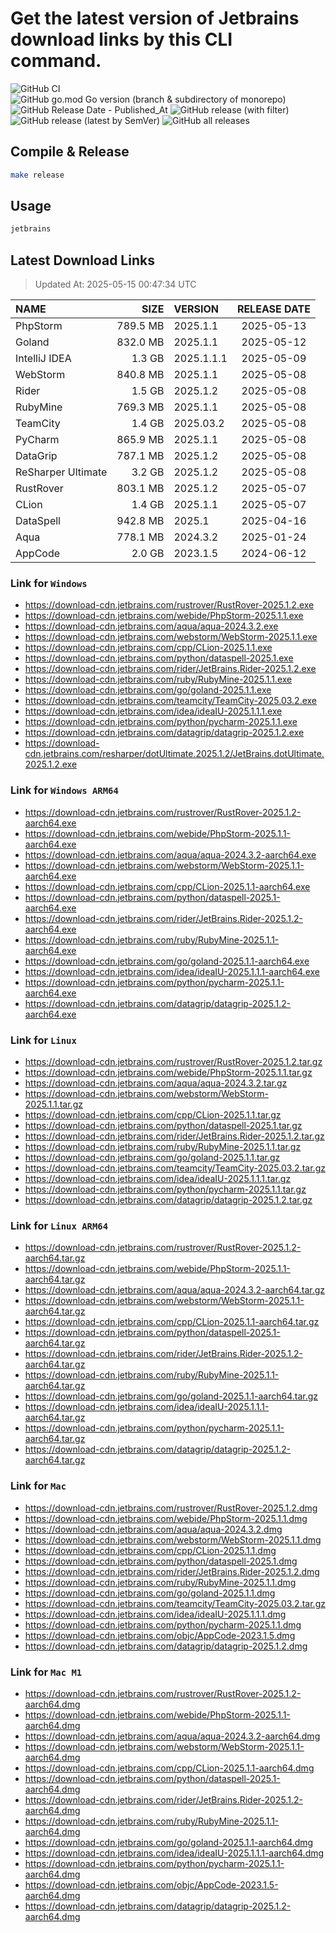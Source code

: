 # Get the latest version of Jetbrains download links by this CLI command.

![GitHub CI](https://github.com/designinlife/jetbrains/actions/workflows/ci.yml/badge.svg)
![GitHub go.mod Go version (branch & subdirectory of monorepo)](https://img.shields.io/github/go-mod/go-version/designinlife/jetbrains/master)
![GitHub Release Date - Published_At](https://img.shields.io/github/release-date/designinlife/jetbrains)
![GitHub release (with filter)](https://img.shields.io/github/v/release/designinlife/jetbrains)
![GitHub release (latest by SemVer)](https://img.shields.io/github/downloads/designinlife/jetbrains/v1.1.12/total)
![GitHub all releases](https://img.shields.io/github/downloads/designinlife/jetbrains/total)

## Compile & Release

```bash
make release
```

## Usage

```bash
jetbrains
```

## Latest Download Links

> Updated At: 2025-05-15 00:47:34 UTC

| NAME | SIZE | VERSION | RELEASE DATE |
| :-- | --: | :-- | :--: |
| PhpStorm | 789.5 MB | 2025.1.1 | 2025-05-13 |
| Goland | 832.0 MB | 2025.1.1 | 2025-05-12 |
| IntelliJ IDEA | 1.3 GB | 2025.1.1.1 | 2025-05-09 |
| WebStorm | 840.8 MB | 2025.1.1 | 2025-05-08 |
| Rider | 1.5 GB | 2025.1.2 | 2025-05-08 |
| RubyMine | 769.3 MB | 2025.1.1 | 2025-05-08 |
| TeamCity | 1.4 GB | 2025.03.2 | 2025-05-08 |
| PyCharm | 865.9 MB | 2025.1.1 | 2025-05-08 |
| DataGrip | 787.1 MB | 2025.1.2 | 2025-05-08 |
| ReSharper Ultimate | 3.2 GB | 2025.1.2 | 2025-05-08 |
| RustRover | 803.1 MB | 2025.1.2 | 2025-05-07 |
| CLion | 1.4 GB | 2025.1.1 | 2025-05-07 |
| DataSpell | 942.8 MB | 2025.1 | 2025-04-16 |
| Aqua | 778.1 MB | 2024.3.2 | 2025-01-24 |
| AppCode | 2.0 GB | 2023.1.5 | 2024-06-12 |

### Link for `Windows`

* <https://download-cdn.jetbrains.com/rustrover/RustRover-2025.1.2.exe>
* <https://download-cdn.jetbrains.com/webide/PhpStorm-2025.1.1.exe>
* <https://download-cdn.jetbrains.com/aqua/aqua-2024.3.2.exe>
* <https://download-cdn.jetbrains.com/webstorm/WebStorm-2025.1.1.exe>
* <https://download-cdn.jetbrains.com/cpp/CLion-2025.1.1.exe>
* <https://download-cdn.jetbrains.com/python/dataspell-2025.1.exe>
* <https://download-cdn.jetbrains.com/rider/JetBrains.Rider-2025.1.2.exe>
* <https://download-cdn.jetbrains.com/ruby/RubyMine-2025.1.1.exe>
* <https://download-cdn.jetbrains.com/go/goland-2025.1.1.exe>
* <https://download-cdn.jetbrains.com/teamcity/TeamCity-2025.03.2.exe>
* <https://download-cdn.jetbrains.com/idea/ideaIU-2025.1.1.1.exe>
* <https://download-cdn.jetbrains.com/python/pycharm-2025.1.1.exe>
* <https://download-cdn.jetbrains.com/datagrip/datagrip-2025.1.2.exe>
* <https://download-cdn.jetbrains.com/resharper/dotUltimate.2025.1.2/JetBrains.dotUltimate.2025.1.2.exe>

### Link for `Windows ARM64`

* <https://download-cdn.jetbrains.com/rustrover/RustRover-2025.1.2-aarch64.exe>
* <https://download-cdn.jetbrains.com/webide/PhpStorm-2025.1.1-aarch64.exe>
* <https://download-cdn.jetbrains.com/aqua/aqua-2024.3.2-aarch64.exe>
* <https://download-cdn.jetbrains.com/webstorm/WebStorm-2025.1.1-aarch64.exe>
* <https://download-cdn.jetbrains.com/cpp/CLion-2025.1.1-aarch64.exe>
* <https://download-cdn.jetbrains.com/python/dataspell-2025.1-aarch64.exe>
* <https://download-cdn.jetbrains.com/rider/JetBrains.Rider-2025.1.2-aarch64.exe>
* <https://download-cdn.jetbrains.com/ruby/RubyMine-2025.1.1-aarch64.exe>
* <https://download-cdn.jetbrains.com/go/goland-2025.1.1-aarch64.exe>
* <https://download-cdn.jetbrains.com/idea/ideaIU-2025.1.1.1-aarch64.exe>
* <https://download-cdn.jetbrains.com/python/pycharm-2025.1.1-aarch64.exe>
* <https://download-cdn.jetbrains.com/datagrip/datagrip-2025.1.2-aarch64.exe>

### Link for `Linux`

* <https://download-cdn.jetbrains.com/rustrover/RustRover-2025.1.2.tar.gz>
* <https://download-cdn.jetbrains.com/webide/PhpStorm-2025.1.1.tar.gz>
* <https://download-cdn.jetbrains.com/aqua/aqua-2024.3.2.tar.gz>
* <https://download-cdn.jetbrains.com/webstorm/WebStorm-2025.1.1.tar.gz>
* <https://download-cdn.jetbrains.com/cpp/CLion-2025.1.1.tar.gz>
* <https://download-cdn.jetbrains.com/python/dataspell-2025.1.tar.gz>
* <https://download-cdn.jetbrains.com/rider/JetBrains.Rider-2025.1.2.tar.gz>
* <https://download-cdn.jetbrains.com/ruby/RubyMine-2025.1.1.tar.gz>
* <https://download-cdn.jetbrains.com/go/goland-2025.1.1.tar.gz>
* <https://download-cdn.jetbrains.com/teamcity/TeamCity-2025.03.2.tar.gz>
* <https://download-cdn.jetbrains.com/idea/ideaIU-2025.1.1.1.tar.gz>
* <https://download-cdn.jetbrains.com/python/pycharm-2025.1.1.tar.gz>
* <https://download-cdn.jetbrains.com/datagrip/datagrip-2025.1.2.tar.gz>

### Link for `Linux ARM64`

* <https://download-cdn.jetbrains.com/rustrover/RustRover-2025.1.2-aarch64.tar.gz>
* <https://download-cdn.jetbrains.com/webide/PhpStorm-2025.1.1-aarch64.tar.gz>
* <https://download-cdn.jetbrains.com/aqua/aqua-2024.3.2-aarch64.tar.gz>
* <https://download-cdn.jetbrains.com/webstorm/WebStorm-2025.1.1-aarch64.tar.gz>
* <https://download-cdn.jetbrains.com/cpp/CLion-2025.1.1-aarch64.tar.gz>
* <https://download-cdn.jetbrains.com/python/dataspell-2025.1-aarch64.tar.gz>
* <https://download-cdn.jetbrains.com/rider/JetBrains.Rider-2025.1.2-aarch64.tar.gz>
* <https://download-cdn.jetbrains.com/ruby/RubyMine-2025.1.1-aarch64.tar.gz>
* <https://download-cdn.jetbrains.com/go/goland-2025.1.1-aarch64.tar.gz>
* <https://download-cdn.jetbrains.com/idea/ideaIU-2025.1.1.1-aarch64.tar.gz>
* <https://download-cdn.jetbrains.com/python/pycharm-2025.1.1-aarch64.tar.gz>
* <https://download-cdn.jetbrains.com/datagrip/datagrip-2025.1.2-aarch64.tar.gz>

### Link for `Mac`

* <https://download-cdn.jetbrains.com/rustrover/RustRover-2025.1.2.dmg>
* <https://download-cdn.jetbrains.com/webide/PhpStorm-2025.1.1.dmg>
* <https://download-cdn.jetbrains.com/aqua/aqua-2024.3.2.dmg>
* <https://download-cdn.jetbrains.com/webstorm/WebStorm-2025.1.1.dmg>
* <https://download-cdn.jetbrains.com/cpp/CLion-2025.1.1.dmg>
* <https://download-cdn.jetbrains.com/python/dataspell-2025.1.dmg>
* <https://download-cdn.jetbrains.com/rider/JetBrains.Rider-2025.1.2.dmg>
* <https://download-cdn.jetbrains.com/ruby/RubyMine-2025.1.1.dmg>
* <https://download-cdn.jetbrains.com/go/goland-2025.1.1.dmg>
* <https://download-cdn.jetbrains.com/teamcity/TeamCity-2025.03.2.tar.gz>
* <https://download-cdn.jetbrains.com/idea/ideaIU-2025.1.1.1.dmg>
* <https://download-cdn.jetbrains.com/python/pycharm-2025.1.1.dmg>
* <https://download-cdn.jetbrains.com/objc/AppCode-2023.1.5.dmg>
* <https://download-cdn.jetbrains.com/datagrip/datagrip-2025.1.2.dmg>

### Link for `Mac M1`

* <https://download-cdn.jetbrains.com/rustrover/RustRover-2025.1.2-aarch64.dmg>
* <https://download-cdn.jetbrains.com/webide/PhpStorm-2025.1.1-aarch64.dmg>
* <https://download-cdn.jetbrains.com/aqua/aqua-2024.3.2-aarch64.dmg>
* <https://download-cdn.jetbrains.com/webstorm/WebStorm-2025.1.1-aarch64.dmg>
* <https://download-cdn.jetbrains.com/cpp/CLion-2025.1.1-aarch64.dmg>
* <https://download-cdn.jetbrains.com/python/dataspell-2025.1-aarch64.dmg>
* <https://download-cdn.jetbrains.com/rider/JetBrains.Rider-2025.1.2-aarch64.dmg>
* <https://download-cdn.jetbrains.com/ruby/RubyMine-2025.1.1-aarch64.dmg>
* <https://download-cdn.jetbrains.com/go/goland-2025.1.1-aarch64.dmg>
* <https://download-cdn.jetbrains.com/idea/ideaIU-2025.1.1.1-aarch64.dmg>
* <https://download-cdn.jetbrains.com/python/pycharm-2025.1.1-aarch64.dmg>
* <https://download-cdn.jetbrains.com/objc/AppCode-2023.1.5-aarch64.dmg>
* <https://download-cdn.jetbrains.com/datagrip/datagrip-2025.1.2-aarch64.dmg>
